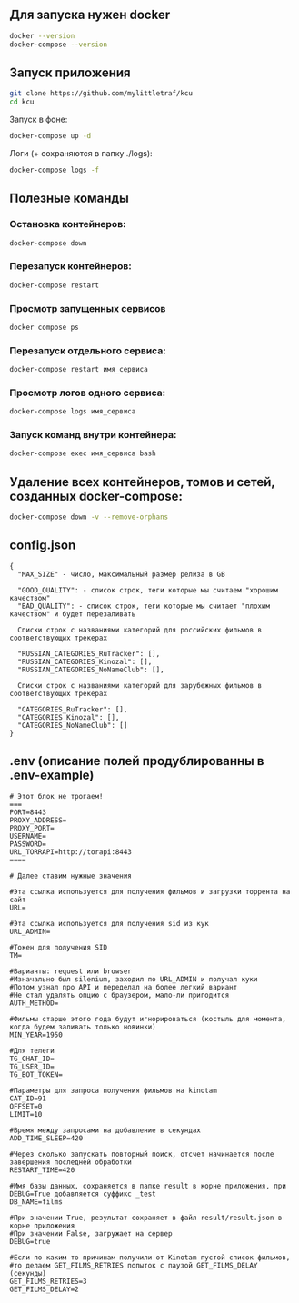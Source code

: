 
## Для запуска нужен docker

```bash
docker --version
docker-compose --version
```


## Запуск приложения 

```bash
git clone https://github.com/mylittletraf/kcu
cd kcu
```


Запуск в фоне:
```bash
docker-compose up -d
```


Логи (+ сохраняются в папку ./logs):

```bash
docker-compose logs -f
```


## Полезные команды 


### Остановка контейнеров: 

```bash
docker-compose down
```

### Перезапуск контейнеров: 

```bash
docker-compose restart
```

### Просмотр запущенных сервисов

```bash
docker compose ps
```

### Перезапуск отдельного сервиса: 

```bash
docker-compose restart имя_сервиса
```

### Просмотр логов одного сервиса: 

```bash
docker-compose logs имя_сервиса
```

### Запуск команд внутри контейнера: 

```bash
docker-compose exec имя_сервиса bash
```


## Удаление всех контейнеров, томов и сетей, созданных docker-compose:

```bash
docker-compose down -v --remove-orphans
```


## config.json

```
{
  "MAX_SIZE" - число, максимальный размер релиза в GB
  
  "GOOD_QUALITY": - список строк, теги которые мы считаем "хорошим качеством"
  "BAD_QUALITY": - список строк, теги которые мы считает "плохим качеством" и будет перезаливать 

  Списки строк с названиями категорий для российских фильмов в соответствующих трекерах  

  "RUSSIAN_CATEGORIES_RuTracker": [],
  "RUSSIAN_CATEGORIES_Kinozal": [],
  "RUSSIAN_CATEGORIES_NoNameClub": [],

  Списки строк с названиями категорий для зарубежных фильмов в соответствующих трекерах  
  
  "CATEGORIES_RuTracker": [],
  "CATEGORIES_Kinozal": [],
  "CATEGORIES_NoNameClub": []
}
```

## .env (описание полей продублированны в .env-example)

```
# Этот блок не трогаем!
===
PORT=8443
PROXY_ADDRESS=
PROXY_PORT=
USERNAME=
PASSWORD=
URL_TORRAPI=http://torapi:8443
====

# Далее ставим нужные значения

#Эта ссылка используется для получения фильмов и загрузки торрента на сайт
URL=

#Эта ссылка используется для получения sid из кук
URL_ADMIN=

#Токен для получения SID
TM=

#Варианты: request или browser
#Изначально был silenium, заходил по URL_ADMIN и получал куки
#Потом узнал про API и переделал на более легкий вариант
#Не стал удалять опцию с браузером, мало-ли пригодится
AUTH_METHOD=

#Фильмы старше этого года будут игнорироваться (костыль для момента, когда будем заливать только новинки)
MIN_YEAR=1950

#Для телеги
TG_CHAT_ID=
TG_USER_ID=
TG_BOT_TOKEN=

#Параметры для запроса получения фильмов на kinotam
CAT_ID=91
OFFSET=0
LIMIT=10

#Время между запросами на добавление в секундах
ADD_TIME_SLEEP=420

#Через сколько запускать повторный поиск, отсчет начинается после завершения последней обработки
RESTART_TIME=420

#Имя базы данных, сохраняется в папке result в корне приложения, при DEBUG=True добавляется суффикс _test
DB_NAME=films

#При значении True, результат сохраняет в файл result/result.json в корне приложения
#При значении False, загружает на сервер
DEBUG=true

#Если по каким то причинам получили от Kinotam пустой список фильмов,
#то делаем GET_FILMS_RETRIES попыток с паузой GET_FILMS_DELAY (секунды)
GET_FILMS_RETRIES=3
GET_FILMS_DELAY=2

```